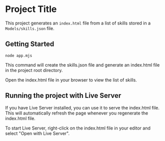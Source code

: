 # Project Title

This project generates an `index.html` file from a list of skills stored in a `Models/skills.json` file.

## Getting Started

```
node app.mjs
```

This command will create the skills.json file and generate an index.html file in the project root directory.

Open the index.html file in your browser to view the list of skills.

## Running the project with Live Server

If you have Live Server installed, you can use it to serve the index.html file. This will automatically refresh the page whenever you regenerate the index.html file.

To start Live Server, right-click on the index.html file in your editor and select "Open with Live Server".
